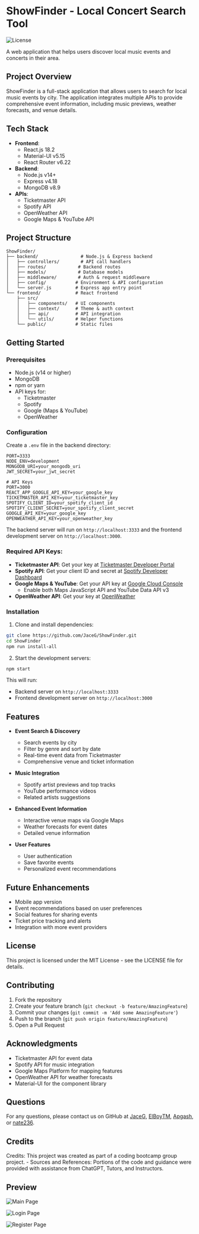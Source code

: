 # ShowFinder - Local Concert Search Tool

![License](https://img.shields.io/badge/License-MIT-blue.svg)

A web application that helps users discover local music events and concerts in their area.

## Project Overview

ShowFinder is a full-stack application that allows users to search for local music events by city. The application integrates multiple APIs to provide comprehensive event information, including music previews, weather forecasts, and venue details.

## Tech Stack

- **Frontend**: 
  - React.js 18.2
  - Material-UI v5.15
  - React Router v6.22
- **Backend**: 
  - Node.js v14+
  - Express v4.18
  - MongoDB v8.9
- **APIs**: 
  - Ticketmaster API
  - Spotify API
  - OpenWeather API
  - Google Maps & YouTube API

## Project Structure 

```
ShowFinder/
├── backend/                # Node.js & Express backend
│   ├── controllers/        # API call handlers
│   ├── routes/            # Backend routes
│   ├── models/            # Database models
│   ├── middleware/        # Auth & request middleware
│   ├── config/           # Environment & API configuration
│   └── server.js         # Express app entry point
└── frontend/             # React frontend
    ├── src/
    │   ├── components/   # UI components
    │   ├── context/      # Theme & auth context
    │   ├── api/          # API integration
    │   └── utils/        # Helper functions
    └── public/           # Static files
```

## Getting Started

### Prerequisites

- Node.js (v14 or higher)
- MongoDB
- npm or yarn
- API keys for:
  - Ticketmaster
  - Spotify
  - Google (Maps & YouTube)
  - OpenWeather

### Configuration

Create a `.env` file in the backend directory:

```env
PORT=3333
NODE_ENV=development
MONGODB_URI=your_mongodb_uri
JWT_SECRET=your_jwt_secret

# API Keys
PORT=3000
REACT_APP_GOOGLE_API_KEY=your_google_key
TICKETMASTER_API_KEY=your_ticketmaster_key
SPOTIFY_CLIENT_ID=your_spotify_client_id
SPOTIFY_CLIENT_SECRET=your_spotify_client_secret
GOOGLE_API_KEY=your_google_key
OPENWEATHER_API_KEY=your_openweather_key
```

The backend server will run on `http://localhost:3333` and the frontend development server on `http://localhost:3000`.

### Required API Keys:

- **Ticketmaster API**: Get your key at [Ticketmaster Developer Portal](https://developer.ticketmaster.com/)
- **Spotify API**: Get your client ID and secret at [Spotify Developer Dashboard](https://developer.spotify.com/dashboard/)
- **Google Maps & YouTube**: Get your API key at [Google Cloud Console](https://console.cloud.google.com/)
  - Enable both Maps JavaScript API and YouTube Data API v3
- **OpenWeather API**: Get your key at [OpenWeather](https://openweathermap.org/api)


### Installation

1. Clone and install dependencies:
```bash
git clone https://github.com/JaceG/ShowFinder.git
cd ShowFinder
npm run install-all
```

2. Start the development servers:
```bash
npm start
```

This will run:
- Backend server on `http://localhost:3333`
- Frontend development server on `http://localhost:3000`

## Features

- **Event Search & Discovery**
  - Search events by city
  - Filter by genre and sort by date
  - Real-time event data from Ticketmaster
  - Comprehensive venue and ticket information

- **Music Integration**
  - Spotify artist previews and top tracks
  - YouTube performance videos
  - Related artists suggestions

- **Enhanced Event Information**
  - Interactive venue maps via Google Maps
  - Weather forecasts for event dates
  - Detailed venue information

- **User Features**
  - User authentication
  - Save favorite events
  - Personalized event recommendations

## Future Enhancements

- Mobile app version
- Event recommendations based on user preferences
- Social features for sharing events
- Ticket price tracking and alerts
- Integration with more event providers

## License

This project is licensed under the MIT License - see the LICENSE file for details.

## Contributing

1. Fork the repository
2. Create your feature branch (`git checkout -b feature/AmazingFeature`)
3. Commit your changes (`git commit -m 'Add some AmazingFeature'`)
4. Push to the branch (`git push origin feature/AmazingFeature`)
5. Open a Pull Request

## Acknowledgments

- Ticketmaster API for event data
- Spotify API for music integration
- Google Maps Platform for mapping features
- OpenWeather API for weather forecasts
- Material-UI for the component library

## Questions

For any questions, please contact us on GitHub at [JaceG](https://github.com/JaceG), [ElBoyTM](https://github.com/ElBoyTM), [Apgash](https://github.com/Apgash), or [nate236](https://github.com/nate236).

## Credits

Credits: This project was created as part of a coding bootcamp group project. - Sources and References: Portions of the code and guidance were provided with assistance from ChatGPT, Tutors, and Instructors.

## Preview

![Main Page](/assets/homepage.png)

![Login Page](/assets/loginpage.png)

![Register Page](/assets/regpage.png)